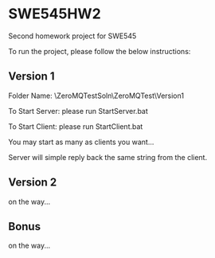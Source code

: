 # SWE545HW2
Second homework project for SWE545

To run the project, please follow the below instructions:

Version 1
---------
Folder Name: \ZeroMQTestSoln\ZeroMQTest\Version1

To Start Server: please run StartServer.bat

To Start Client: please run StartClient.bat

You may start as many as clients you want...

Server will simple reply back the same string from the client.

Version 2
---------
on the way...

Bonus
-----
on the way...
